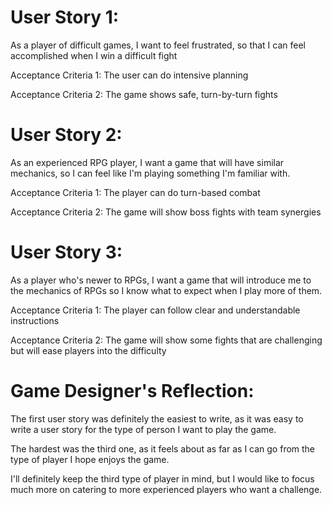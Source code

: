 # **User Story 1:**

As a player of difficult games, I want to feel frustrated, so that I can feel accomplished when I win a difficult fight

Acceptance Criteria 1: The user can do intensive planning

Acceptance Criteria 2: The game shows safe, turn-by-turn fights

# **User Story 2:**

As an experienced RPG player, I want a game that will have similar mechanics, so I can feel like I'm playing something I'm familiar with.

Acceptance Criteria 1: The player can do turn-based combat

Acceptance Criteria 2: The game will show boss fights with team synergies

# **User Story 3:**

As a player who's newer to RPGs, I want a game that will introduce me to the mechanics of RPGs so I know what to expect when I play more of them.

Acceptance Criteria 1: The player can follow clear and understandable instructions

Acceptance Criteria 2: The game will show some fights that are challenging but will ease players into the difficulty

# **Game Designer's Reflection:**

The first user story was definitely the easiest to write, as it was easy to write a user story for the type of person I want to play the game.

The hardest was the third one, as it feels about as far as I can go from the type of player I hope enjoys the game.

I'll definitely keep the third type of player in mind, but I would like to focus much more on catering to more experienced players who want a challenge.